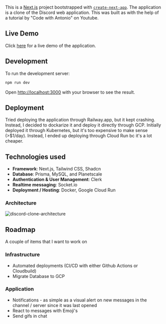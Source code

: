 This is a [Next.js](https://nextjs.org/) project bootstrapped with [`create-next-app`](https://github.com/vercel/next.js/tree/canary/packages/create-next-app). The application is a clone of the Discord web application. This was built as with the help of a tutorial by "Code with Antonio" on Youtube.

## Live Demo

Click [here](https://discord-clone-bmkyy4heza-uc.a.run.app/) for a live demo of the application.

## Development

To run the development server:

```bash
npm run dev
```

Open [http://localhost:3000](http://localhost:3000) with your browser to see the result.

## Deployment

Tried deploying the application through Railway.app, but it kept crashing. Instead, I decided to dockarize it and deploy it directly through GCP. Initially deployed it through Kubernetes, but it's too expensive to make sense (>$1/day). Instead, I ended up deploying through Cloud Run bc it's a lot cheaper.


## Technologies used

- **Framework**: Next.js, Tailwind CSS, Shadcn
- **Database**: Prisma, MySQL, and Planetscale
- **Authentication & User Management**: Clerk
- **Realtime messaging**: Socket.io
- **Deployment / Hosting**: Docker, Google Cloud Run

### Architecture
![discord-clone-architecture](https://github.com/kamakaya/discord-clone/assets/32623963/92c7e86e-784d-4711-a76e-d0c96c24d944)

## Roadmap
A couple of items that I want to work on

### Infrastructure
- Automated deployments (CI/CD with either Github Actions or Cloudbuild)
- Migrate Database to GCP

### Application
- Notifications - as simple as a visual alert on new messages in the channel / server since it was last opened
- React to messages with Emoji's
- Send gifs in chat
